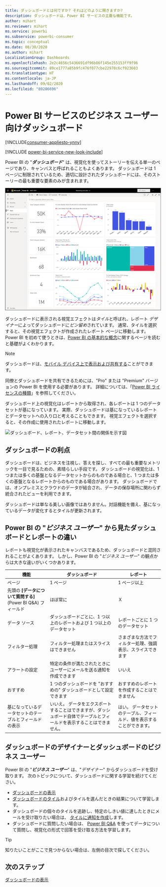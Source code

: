 ```yaml
---
title: ダッシュボードとは何ですか? それはどのように開きますか?
description: ダッシュボードは、Power BI サービスの主要な機能です。
author: mihart
ms.reviewer: mihart
ms.service: powerbi
ms.subservice: powerbi-consumer
ms.topic: conceptual
ms.date: 08/30/2020
ms.author: mihart
LocalizationGroup: Dashboards
ms.openlocfilehash: 2e2c4656c5436691df96b86f145e255153ff9f96
ms.sourcegitcommit: 89ce1777a85b9fc476f077cbe22978c6cf923603
ms.translationtype: HT
ms.contentlocale: ja-JP
ms.lasthandoff: 09/02/2020
ms.locfileid: "89286696"
---
```

# <a name="dashboards-for-business-users-of-the-power-bi-service"></a>Power BI サービスのビジネス ユーザー向けダッシュボード

[!INCLUDE[consumer-appliesto-ynny](../includes/consumer-appliesto-ynny.md)]

[!INCLUDE [power-bi-service-new-look-include](../includes/power-bi-service-new-look-include.md)]

Power BI の "***ダッシュボード***" は、視覚化を使ってストーリーを伝える単一のページであり、キャンバスと呼ばれることもよくあります。 ダッシュボードは 1 ページに制限されているため、適切に設計されたダッシュボードには、そのストーリーの最も重要な要素のみが含まれます。

![ダッシュボードのスクリーンショット](media/end-user-dashboards/power-bi-dashboard.png)

ダッシュボードに表示される視覚エフェクトは*タイル*と呼ばれ、レポート *デザイナー*によってダッシュボードに*ピン留め*されています。 通常、タイルを選択すると、その視覚エフェクトが作成されたレポート ページに移動します。 Power BI を初めて使うときは、[Power BI の基本的な概念](end-user-basic-concepts.md)に関するページを読むと基礎がよくわかります。

> [!NOTE]
> ダッシュボードは、[モバイル デバイス上で表示および共有する](mobile/mobile-apps-view-dashboard.md)ことができます。
>
> 同僚とダッシュボードを共有できるためには、"Pro" または "Premium" バージョンの Power BI を使用する必要があります。 詳細については、「[Power BI ライセンスの種類](end-user-license.md)」を参照してください。

ダッシュボード上の視覚化はレポートから取得され、各レポートは 1 つのデータセットが基になっています。 実際、ダッシュボードは基になっているレポートとデータセットへの入り口と考えることもできます。 視覚エフェクトを選択すると、その作成に使用されたレポートに移動します。

![ダッシュボード、レポート、データセット間の関係を示す図](media/end-user-dashboards/power-bi-diagram.png)

## <a name="advantages-of-dashboards"></a>ダッシュボードの利点
ダッシュボードは、ビジネスを注視し、答えを探し、すべての最も重要なメトリックを一目で見るための、素晴らしい手段です。 ダッシュボードの視覚化は、1 つまたは多くの基盤となるデータセットからのものである場合と、1 つまたは多くの基盤となるレポートからのものである場合があります。 ダッシュボードでは、オンプレミスとクラウドのデータが結合され、データの保存場所に関わらず統合されたビューを利用できます。

ダッシュボードは単なる美しい画像ではありません。対話機能を備え、基になっているデータが変化するとタイルが更新されます。

## <a name="dashboards-versus-reports-for-power-bi-business-users"></a>Power BI の "***ビジネス ユーザー***" から見たダッシュボードとレポートの違い
レポートも視覚化が表示されたキャンバスであるため、ダッシュボードと混同されることがよくあります。 しかし、Power BI の "*ビジネス ユーザー*" の観点からは大きな違いがいくつかあります。

| **機能** | **ダッシュボード** | **レポート** |
| --- | --- | --- |
| ページ |1 ページ |1 ページ以上 |
|先頭の **[データについて質問する]** (Power BI Q&A) フィールド |ほぼ常に | Ｘ |
| データ ソース |ダッシュボードごとに、1 つ以上のレポートおよび 1 つ以上のデータセット |レポートごとに 1 つのデータセット |
| フィルター処理 |フィルター処理またはスライスはできません |さまざまな方法でフィルター処理、強調表示、スライスできます |
| アラートの設定 |特定の条件が満たされたときにユーザーにメールを送る通知を作成できます |いいえ |
| おすすめ |1 つのダッシュボードを "おすすめの" ダッシュボードとして設定できます |おすすめのレポートを作成することはできません |
| 基になっているデータセットのテーブルとフィールドの表示 |いいえ。 データをエクスポートすることはできますが、ダッシュボード自体でテーブルとフィールドを表示することはできません。 |はい。 データセットのテーブル、フィールド、値を表示することができます。 |


## <a name="dashboard-designers-and-dashboard-business-users"></a>ダッシュボードのデザイナーとダッシュボードのビジネス ユーザー
Power BI の "***ビジネス ユーザー***" は、"*デザイナー*" からダッシュボードを受け取ります。 次のトピックについて、ダッシュボードに関する学習を続けてください。

* [ダッシュボードの表示](end-user-dashboard-open.md)
* [ダッシュボードのタイル](end-user-tiles.md)およびタイルを選んだときの結果について学習します。
* ダッシュボードの個々のタイルを追跡し、特定のしきい値に達したときにメールを受け取りたい場合は、 [タイルに通知を作成](end-user-alerts.md)します。
* ダッシュボードに質問したい場合は、 [Power BI Q&A](end-user-q-and-a.md) を使ってデータについて質問し、視覚化の形式で回答を受け取る方法を学習します。

> [!TIP]
> 知りたいことがここで見つからない場合は、左側の目次で探してください。
> 

## <a name="next-steps"></a>次のステップ
[ダッシュボードの表示](end-user-dashboard-open.md) 